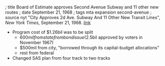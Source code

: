 ; title Board of Estimate approves Second Avenue Subway and 11 other new routes
; date September 21, 1968
; tags mta expansion second-avenue
; source nyt "City Approves 2d Ave. Subway And 11 Other New Transit Lines", *New York Times*, September 21, 1968. [link](http://query.nytimes.com/gst/abstract.html?res=9B05E5DD1E31E034BC4951DFBF668383679EDE&legacy=true)

- Program cost of $1.26bil was to be split
  - $600mil from state from bond issue ($2.5bil approved by voters in November 1967)
  - $500mil from city, "borrowed through its capital-budget allocations"
  - rest from federal
- Changed SAS plan from four track to two tracks
